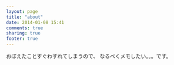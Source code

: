 ```yaml
---
layout: page
title: "about"
date: 2014-01-08 15:41
comments: true
sharing: true
footer: true
---
```

おぼえたことすぐわすれてしまうので、
なるべくメモしたい。。。です。